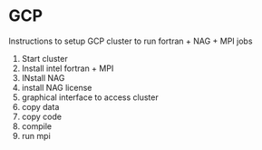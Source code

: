 # GCP
Instructions to setup GCP cluster to run fortran + NAG + MPI jobs
1. Start cluster
2. Install intel fortran + MPI
3. INstall NAG
4. install NAG license
5. graphical interface to access cluster
6. copy data
7. copy code
8. compile
9. run mpi
